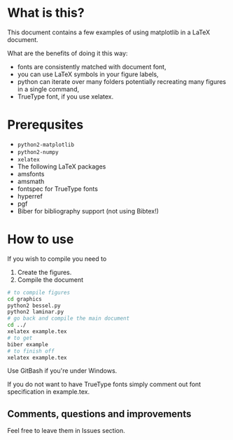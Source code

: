 # What is this?

This document contains a few examples of using matplotlib in a LaTeX document.

What are the benefits of doing it this way:
 * fonts are consistently matched with document font,
 * you can use LaTeX symbols in your figure labels,
 * python can iterate over many folders potentially recreating many figures in a
   single command,
 * TrueType font, if you use xelatex.

# Prerequsites

 * `python2-matplotlib`
 * `python2-numpy`
 * `xelatex`
 * The following LaTeX packages
  * amsfonts 
  * amsmath
  * fontspec for TrueType fonts
  * hyperref
  * pgf
 * Biber for bibliography support (not using Bibtex!)

# How to use
If you wish to compile you need to

 1. Create the figures.
 1. Compile the document

```bash
# to compile figures
cd graphics
python2 bessel.py
python2 laminar.py
# go back and compile the main document
cd ../
xelatex example.tex
# to get 
biber example
# to finish off
xelatex example.tex
```

Use GitBash if you're under Windows.

If you do not want to have TrueType fonts simply comment out font specification
in example.tex.

## Comments, questions and improvements

Feel free to leave them in Issues section.
